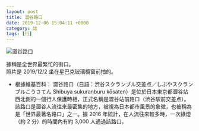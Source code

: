 ```yaml
---
layout: post
title: 澀谷路口
date: 2019-12-06 15:04:11 +0000
category: 誌
tags: [行]
---
```

![澀谷路口](/blog/assets/images/2019/shibuya.jpg "澀谷路口")<br />

<!--more-->

據稱是全世界最繁忙的街口。<br />
照片是 2019/12/2 坐在星巴克玻璃櫥窗前拍的。

- 根據維基百科：
澀谷路口（日語：渋谷スクランブル交差点／しぶやスクランブルこうさてん Shibuya sukuranburu kōsaten）是位於日本東京都澀谷站西北側的一個行人保護時相，正式名稱是澀谷站前路口（渋谷駅前交差点）。該路口是澀谷人流往來最密集的地方，被視為日本都市風景的象徵，也被稱為是「世界最著名路口」之一。據 2016 年統計，在人流往來較多時，一次綠燈（約 2 分）的時間內有約 3,000 人通過該路口。
